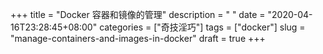 +++
title = "Docker 容器和镜像的管理"
description = " "
date = "2020-04-16T23:28:45+08:00"
categories = ["奇技淫巧"]
tags = ["docker"]
slug = "manage-containers-and-images-in-docker"
draft = true
+++

